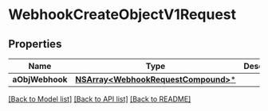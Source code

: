 # WebhookCreateObjectV1Request

## Properties
Name | Type | Description | Notes
------------ | ------------- | ------------- | -------------
**aObjWebhook** | [**NSArray&lt;WebhookRequestCompound&gt;***](WebhookRequestCompound.md) |  | 

[[Back to Model list]](../README.md#documentation-for-models) [[Back to API list]](../README.md#documentation-for-api-endpoints) [[Back to README]](../README.md)


